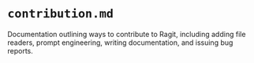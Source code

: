 # `contribution.md`

Documentation outlining ways to contribute to Ragit, including adding file readers, prompt engineering, writing documentation, and issuing bug reports.
